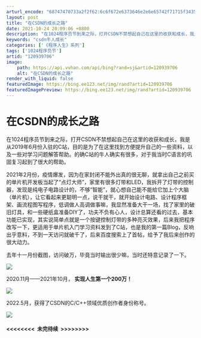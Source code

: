 ```yaml
---
arturl_encode: "68747470733a2f2f62:6c6f672e6373646e2e6e65742f71715f34353338353730362f:61727469636c652f64657461696c732f313230393339373036"
layout: post
title: "在CSDN的成长之路"
date: 2021-10-24 20:09:06 +0800
description: "在1024程序员节到来之际，打开CSDN不禁想起自己在这里的收获和成长，我是从2019年6月份入驻的"
keywords: "csdn牛人成长"
categories: ['《程序人生》系列']
tags: ['1024程序员节']
artid: "120939706"
image:
    path: https://api.vvhan.com/api/bing?rand=sj&artid=120939706
    alt: "在CSDN的成长之路"
render_with_liquid: false
featuredImage: https://bing.ee123.net/img/rand?artid=120939706
featuredImagePreview: https://bing.ee123.net/img/rand?artid=120939706
---
```


# 在CSDN的成长之路

在1024程序员节到来之际，打开CSDN不禁想起自己在这里的收获和成长，我是从2019年6月份入驻的C站，目的是为了在这里找到方便提升自己的一些资料，以及一些对学习问题解答帮助。的确C站的牛人确实有很多，对于我当时C语言的巩固复习起到了很大的帮助。

2021年2月份，疫情爆发，因为在家封闭不能外出真的很无聊，就拿出自己之前买的单片机开发板当起了“点灯大师”，家里有很多灯带和LED，我拆开了灯带的控制器，发现是纯电子电路设计的，不够“智能”，就心想自己能不能给它加上个大脑（单片机），让它看起来更聪明一点，说干就干，就开始设计电路、设计程序框架、画流程图写程序，低调做人高调做事嘛，我显然准备大干一场，找了家里的破旧灯具，和一些硬纸盒准备DIY了，功夫不负有心人，设计总算还看的过去，基本功能已实现，其实说简单点就是一个按键控制灯带的多种亮灭效果，后来我把程序改写一下，更适用于单片机入门学习资料发到了C站，也是我的第一篇Blog，反响出乎意料，不到一天访问就破千了，后来百度搜索上了首帖，给予了我后来创作的很大动力。

去年十一月份截图，访问破万，毕竟当时输出很少嘛，当时还特意记录了一下。

![](https://i-blog.csdnimg.cn/blog_migrate/fc4aa2152a9252b06df3100757a01778.jpeg)

2020.11月——2021年10月，
**实现人生第一个200万！**

![](https://i-blog.csdnimg.cn/blog_migrate/0646ebd844981210abfaafaf129a62da.png)

2022.5月，获得了CSDN的C/C++领域优质创作者身份称号。

![](https://i-blog.csdnimg.cn/blog_migrate/fbe9a38d810ef3d4253368d767522127.png)

#### **<<<<<<<<  未完待续  >>>>>>>>**